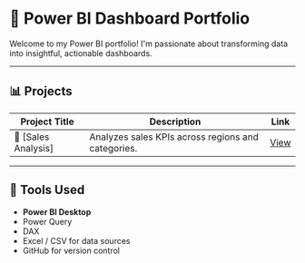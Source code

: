 


# 💼 Power BI Dashboard Portfolio 

Welcome to my Power BI portfolio! I'm passionate about transforming data into insightful, actionable dashboards. 

---

## 📊 Projects

| Project Title              | Description                                     | Link |
|---------------------------|-------------------------------------------------|------|
| 🛒 [Sales Analysis]        | Analyzes sales KPIs across regions and categories. | [View](./Sale-Analysis-README.md) |


---

## 🔧 Tools Used

- **Power BI Desktop**
- Power Query
- DAX
- Excel / CSV for data sources
- GitHub for version control
